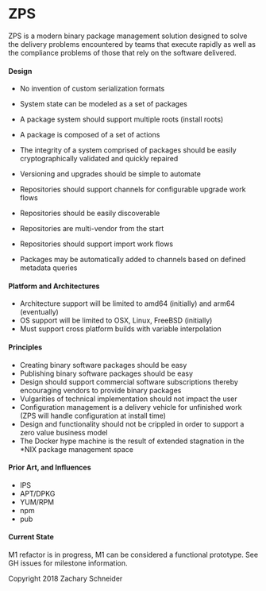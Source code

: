 ZPS
===

ZPS is a modern binary package management solution designed to solve the delivery problems encountered
by teams that execute rapidly as well as the compliance problems of those that rely on the software delivered.

#### Design

- No invention of custom serialization formats
- System state can be modeled as a set of packages
- A package system should support multiple roots (install roots)
- A package is composed of a set of actions
- The integrity of a system comprised of packages should be easily cryptographically validated and quickly repaired

- Versioning and upgrades should be simple to automate

- Repositories should support channels for configurable upgrade work flows
- Repositories should be easily discoverable
- Repositories are multi-vendor from the start
- Repositories should support import work flows

- Packages may be automatically added to channels based on defined metadata queries

#### Platform and Architectures

- Architecture support will be limited to amd64 (initially) and arm64 (eventually)
- OS support will be limited to OSX, Linux, FreeBSD (initially)
- Must support cross platform builds with variable interpolation

#### Principles

- Creating binary software packages should be easy
- Publishing binary software packages should be easy
- Design should support commercial software subscriptions thereby encouraging vendors to provide binary packages
- Vulgarities of technical implementation should not impact the user
- Configuration management is a delivery vehicle for unfinished work (ZPS will handle configuration at install time)
- Design and functionality should not be crippled in order to support a zero value business model
- The Docker hype machine is the result of extended stagnation in the *NIX package management space

#### Prior Art, and Influences

- IPS
- APT/DPKG
- YUM/RPM
- npm
- pub

#### Current State

M1 refactor is in progress, M1 can be considered a functional prototype. See GH issues for milestone information.

Copyright 2018 Zachary Schneider
